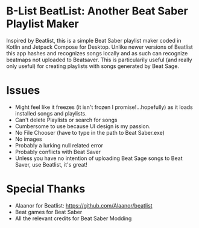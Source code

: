 # B-List BeatList: Another Beat Saber Playlist Maker
Inspired by Beatlist, this is a simple Beat Saber playlist maker coded in Kotlin and Jetpack Compose for Desktop. Unlike newer versions of Beatlist this app hashes and recognizes songs locally and as such can recognize beatmaps not uploaded to Beatsaver. This is particularily useful (and really only useful) for creating playlists with songs generated by Beat Sage.

# Issues
- Might feel like it freezes (it isn't frozen I promise!...hopefully) as it loads installed songs and playlists.
- Can't delete Playlists or search for songs
- Cumbersome to use because UI design is my passion.
- No File Chooser (have to type in the path to Beat Saber.exe)
- No images
- Probably a lurking null related error
- Probably conflicts with Beat Saver
- Unless you have no intention of uploading Beat Sage songs to Beat Saver, use Beatlist, it's great!

# Special Thanks
- Alaanor for Beatlist: https://github.com/Alaanor/beatlist
- Beat games for Beat Saber
- All the relevant credits for Beat Saber Modding
